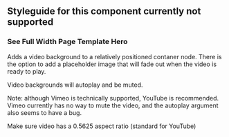 <h2>Styleguide for this component currently not supported</h2>
<h3>See Full Width Page Template Hero</h3>

Adds a video background to a relatively positioned contaner node.
There is the option to add a placeholder image that will fade out when the video is ready to play.

Video backgrounds will autoplay and be muted.

Note: although Vimeo is technically supported, YouTube is recommended.
Vimeo currently has no way to mute the video, and the autoplay argument also seems to have a bug.

Make sure video has a 0.5625 aspect ratio (standard for YouTube)
